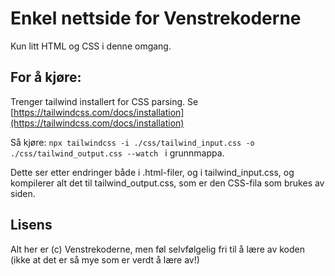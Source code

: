 # Enkel nettside for Venstrekoderne

Kun litt HTML og CSS i denne omgang. 

## For å kjøre: 

Trenger tailwind installert for CSS parsing. Se [https://tailwindcss.com/docs/installation](https://tailwindcss.com/docs/installation)

Så kjøre: `npx tailwindcss -i ./css/tailwind_input.css -o ./css/tailwind_output.css --watch ` i grunnmappa.

Dette ser etter endringer både i .html-filer, og i tailwind_input.css, og kompilerer alt det til tailwind_output.css, som er den CSS-fila som brukes av siden.

## Lisens

Alt her er (c) Venstrekoderne, men føl selvfølgelig fri til å lære av koden (ikke at det er så mye som er verdt å lære av!)
